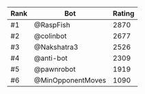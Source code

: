 Rank|Bot|Rating
---|---|---
#1|@RaspFish|2870
#2|@colinbot|2677
#3|@Nakshatra3|2526
#4|@anti-bot|2309
#5|@pawnrobot|1919
#6|@MinOpponentMoves|1090
